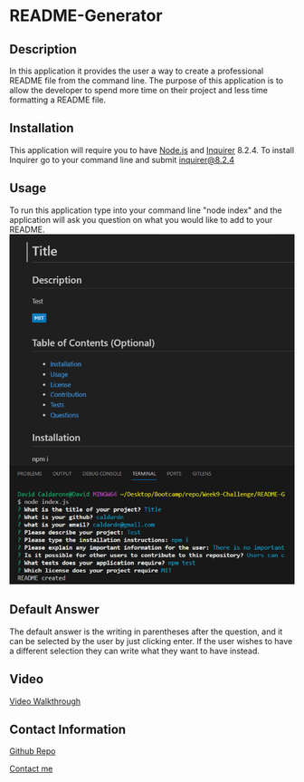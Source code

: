 # README-Generator

## Description
In this application it provides the user a way to create a professional README file from the command line. The purpose of this application is to allow the developer to spend more time on their project and less time formatting a README file.

## Installation
This application will require you to have <a href="https://nodejs.org/en">Node.js</a> and <a href="https://www.npmjs.com/package/inquirer/v/8.2.4?activeTab=versions">Inquirer</a> 8.2.4. To install Inquirer go to your command line and submit inquirer@8.2.4

## Usage
To run this application type into your command line "node index" and the application will ask you question on what you would like to add to your README.
<img src="./assets/img/Screenshot.png" alt="Image of the application after completion">

## Default Answer
The default answer is the writing in parentheses after the question, and it can be selected by the user by just clicking enter. If the user wishes to have a different selection they can write what they want to have instead.

## Video
<a href="https://drive.google.com/file/d/1FcFvgBx8gh3G4hTktZEGuh-POYba6zLH/view?usp=drive_link">Video Walkthrough</a>

## Contact Information
<a href="https://github.com/caldardn/README-Generator">Github Repo</a>

[Contact me](caldardn@gmail.com)



